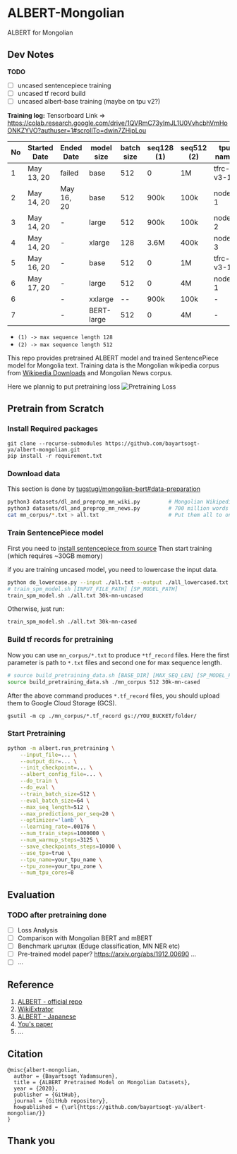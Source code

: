 # ALBERT-Mongolian
ALBERT for Mongolian

## Dev Notes
**TODO**
- [ ] uncased sentencepiece training
- [ ] uncased tf record build
- [ ] uncased albert-base training (maybe on tpu v2?)

**Training log:**
Tensorboard Link => https://colab.research.google.com/drive/1QVRmC73yImJL1U0VvhcbhVmHoONKZYVO?authuser=1#scrollTo=dwin7ZHipLou

| No | Started Date | Ended Date | model size | batch size | seq128 (1) | seq512 (2) | tpu name  | output dir | tmux name |
| -- | --           | --         |    --      |     --     | --         | --         | --        | --         | --        |
| 1  | May 13, 20   | failed     |  base      | 512        | 0          | 1M         | tfrc-v3-1 | gs://bucket-97tsogoo-gmail/pretrain/albert/output | 2 |
| 2  | May 14, 20   | May 16, 20 |  base      | 512        | 900k       | 100k       | node-1    | gs://bucket-97tsogoo-gmail/pretrain/albert/pretrain1/output_* | pretrain-1 |
| 3  | May 14, 20   | -          |  large     | 512        | 900k       | 100k       | node-2    | gs://bucket-97tsogoo-gmail/pretrain/albert/pretrain3/output_* | pretrain-3 |
| 4  | May 14, 20   | -          |  xlarge    | 128        | 3.6M       | 400k       | node-3    | gs://bucket-97tsogoo-gmail/pretrain/albert/pretrain4/output_* | pretrain4  |
| 5  | May 16, 20   | -          |  base      | 512        | 0          | 1M         | tfrc-v3-1 | gs://bucket-97tsogoo-gmail/pretrain/albert/pretrain5/output_* | pretrain-5 |
| 6  | May 17, 20   | -          |  large     | 512        | 0          | 4M         | node-1    | gs://bucket-97tsogoo-gmail/pretrain/albert/pretrain6/output_* | pretrain-6 |
| 6  |              | -          |  xxlarge   | --         | 900k       | 100k       | -         | - | - |
| 7  |              | -          |  BERT-large| 512        | 0          | 4M         | -         | - | - |

* `(1) -> max sequence length 128`
* `(2) -> max sequence length 512`

This repo provides pretrained ALBERT model and trained SentencePiece model for Mongolia text. Training data is the Mongolian wikipedia corpus from [Wikipedia Downloads](https://dumps.wikimedia.org/mnwiki/20200501/) and Mongolian News corpus.

Here we plannig to put pretraining loss
![Pretraining Loss](./images/pretraining_loss.png)

## Pretrain from Scratch

### Install Required packages
```
git clone --recurse-submodules https://github.com/bayartsogt-ya/albert-mongolian.git
pip install -r requirement.txt
```

### Download data
This section is done by [tugstugi/mongolian-bert#data-preparation](https://github.com/tugstugi/mongolian-bert#data-preparation)
```bash
python3 datasets/dl_and_preprop_mn_wiki.py         # Mongolian Wikipedia
python3 datasets/dl_and_preprop_mn_news.py         # 700 million words Mongolian news data set
cat mn_corpus/*.txt > all.txt                      # Put them all to one file
```

### Train SentencePiece model
First you need to [install sentencepiece from source](https://github.com/google/sentencepiece#c-from-source)
Then start training (which requires ~30GB memory)

if you are training uncased model, you need to lowercase the input data.
```bash
python do_lowercase.py --input ./all.txt --output ./all_lowercased.txt
# train_spm_model.sh [INPUT_FILE_PATH] [SP_MODEL_PATH]
train_spm_model.sh ./all.txt 30k-mn-uncased
```

Otherwise, just run:
```
train_spm_model.sh ./all.txt 30k-mn-cased
```

### Build tf records for pretraining
Now you can use `mn_corpus/*.txt` to produce `*tf_record` files. Here the first parameter is path to `*.txt` files and second one for max sequence length.
```bash
# source build_pretraining_data.sh [BASE_DIR] [MAX_SEQ_LEN] [SP_MODEL_PREFIX]
source build_pretraining_data.sh ./mn_corpus 512 30k-mn-cased
```

After the above command produces `*.tf_record` files, you should upload them to Google Cloud Storage (GCS).
```source
gsutil -m cp ./mn_corpus/*.tf_record gs://YOU_BUCKET/folder/
```

### Start Pretraining
```bash
python -m albert.run_pretraining \
    --input_file=... \
    --output_dir=... \
    --init_checkpoint=... \
    --albert_config_file=... \
    --do_train \
    --do_eval \
    --train_batch_size=512 \
    --eval_batch_size=64 \
    --max_seq_length=512 \
    --max_predictions_per_seq=20 \
    --optimizer='lamb' \
    --learning_rate=.00176 \
    --num_train_steps=1000000 \
    --num_warmup_steps=3125 \
    --save_checkpoints_steps=10000 \
    --use_tpu=true \
    --tpu_name=your_tpu_name \
    --tpu_zone=your_tpu_zone \
    --num_tpu_cores=8
```

## Evaluation
### TODO after pretraining done
- [ ] Loss Analysis 
- [ ] Comparison with Mongolian BERT and mBERT
- [ ] Benchmark цэгцлэх (Eduge classification, MN NER etc)
- [ ] Pre-trained model paper? https://arxiv.org/abs/1912.00690 ...
- [ ] ...

## Reference
1. [ALBERT - official repo](https://github.com/google-research/albert)
2. [WikiExtrator](https://github.com/attardi/wikiextractor)
3. [ALBERT - Japanese](https://github.com/alinear-corp/albert-japanese)
4. [You's paper](https://arxiv.org/abs/1904.00962)
5. ...

## Citation
```
@misc{albert-mongolian,
  author = {Bayartsogt Yadamsuren},
  title = {ALBERT Pretrained Model on Mongolian Datasets},
  year = {2020},
  publisher = {GitHub},
  journal = {GitHub repository},
  howpublished = {\url{https://github.com/bayartsogt-ya/albert-mongolian/}}
}
```

## Thank you
